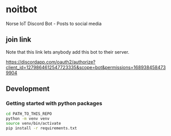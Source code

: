 # noitbot
Norse IoT Discord Bot - Posts to social media


## join link

Note that this link lets anybody add this bot to their server.

<https://discordapp.com/oauth2/authorize?client_id=1279864612547723335&scope=bot&permissions=1689384584739904>

## Development

### Getting started with python packages

```bash
cd PATH_TO_THIS_REPO
python -m venv venv
source venv/bin/activate
pip install -r requirements.txt
```
